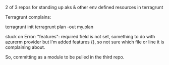 2 of 3 repos for standing up aks & other env defined resources in terragrunt

Terragrunt complains:

terragrunt init
terragrunt plan -out my.plan

stuck on Error: "features": required field is not set, something to do with azurerm provider but I'm added features {},
 so not sure which file or line it is complaining about.
 
So, committing as a module to be pulled in the third repo.